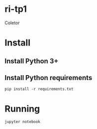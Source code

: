 # ri-tp1
Coletor

# Install

## Install Python 3+

## Install Python requirements

`pip install -r requirements.txt`

# Running

`jupyter notebook`
